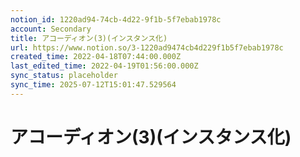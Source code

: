 ```yaml
---
notion_id: 1220ad94-74cb-4d22-9f1b-5f7ebab1978c
account: Secondary
title: アコーディオン(3)(インスタンス化)
url: https://www.notion.so/3-1220ad9474cb4d229f1b5f7ebab1978c
created_time: 2022-04-18T07:44:00.000Z
last_edited_time: 2022-04-19T01:56:00.000Z
sync_status: placeholder
sync_time: 2025-07-12T15:01:47.529564
---
```

# アコーディオン(3)(インスタンス化)
